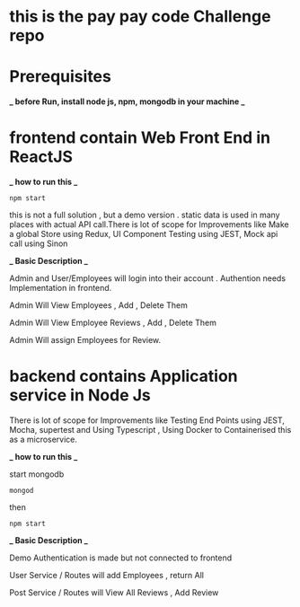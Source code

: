 # this is the pay pay code Challenge repo

# Prerequisites

**_ before Run, install node js, npm, mongodb in your machine _**

# frontend contain Web Front End in ReactJS

**_ how to run this _**

`npm start `

this is not a full solution , but a demo version . static data is used in many places with actual API call.There is lot of scope for Improvements like Make a global Store using Redux, UI Component Testing using JEST, Mock api call using Sinon

**_ Basic Description _**

Admin and User/Employees will login into their account . Authention needs Implementation in frontend.

Admin Will View Employees , Add , Delete Them

Admin Will View Employee Reviews , Add , Delete Them

Admin Will assign Employees for Review.

# backend contains Application service in Node Js

There is lot of scope for Improvements like Testing End Points using JEST, Mocha, supertest and Using Typescript , Using Docker to Containerised this as a microservice.

**_ how to run this _**

start mongodb

`mongod `

then

`npm start `

**_ Basic Description _**

Demo Authentication is made but not connected to frontend

User Service / Routes will add Employees , return All

Post Service / Routes will View All Reviews , Add Review

